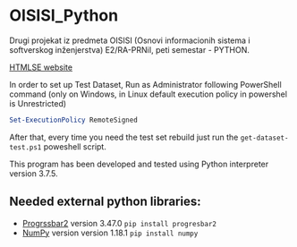 # OISISI_Python
Drugi projekat iz predmeta OISISI (Osnovi informacionih sistema i softverskog inženjerstva) E2/RA-PRNiI, peti semestar - PYTHON.

[HTMLSE website](https://fmasterofu.github.io/OISISI_Python/)

In order to set up Test Dataset, Run as Administrator following PowerShell command (only on Windows, in Linux default execution policy in powershel is Unrestricted)
```powershell
Set-ExecutionPolicy RemoteSigned
```

After that, every time you need the test set rebuild just run the `get-dataset-test.ps1` poweshell script.


This program has been developed and tested using Python interpreter version 3.7.5.

## Needed external python libraries:

- [Progrssbar2](https://pypi.org/project/progressbar2) version 3.47.0 `pip install progresbar2`
- [NumPy](https://pypi.org/project/numpy/) version version 1.18.1  `pip install numpy`